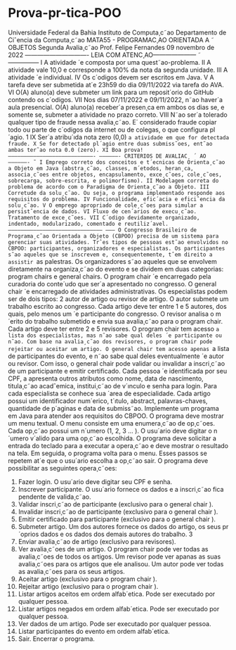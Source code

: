 # Prova-pr-tica-POO

Universidade Federal da Bahia
Instituto de Computa¸c˜ao
Departamento de Ciˆencia da Computa¸c˜ao
MATA55 - PROGRAMAC¸AO ORIENTADA A ˜
OBJETOS
Segunda Avalia¸c˜ao
Prof. Felipe Fernandes
09 novembro de 2022
——————————- LEIA COM ATENC¸AO——————— ˜
—————
I A atividade ´e composta por uma quest˜ao-problema.
II A atividade vale 10,0 e corresponde a 100% da nota da segunda
unidade.
III A atividade ´e individual.
IV Os c´odigos devem ser escritos em Java.
V A tarefa deve ser submetida at´e 23h59 do dia 09/11/2022 via
tarefa do AVA.
VI O(A) aluno(a) deve submeter um link para um reposit´orio do
GitHub contendo os c´odigos.
VII Nos dias 07/11/2022 e 09/11/2022, n˜ao haver´a aula presencial.
O(A) aluno(a) receber´a presen¸ca em ambos os dias se, e somente
se, submeter a atividade no prazo correto.
VIII N˜ao ser´a tolerado qualquer tipo de fraude nessa avalia¸c˜ao. E´
considerado fraude copiar todo ou parte de c´odigos da internet
ou de colegas, o que configura pl´agio.
1
IX Ser´a atribu´ıda nota zero (0,0) `a atividade em que for detectada
fraude.
X Se for detectado pl´agio entre duas submiss˜oes, ent˜ao ambas
ter˜ao nota 0.0 (zero).
XI Boa prova!
———————————————————————————-
——————- CRITERIOS DE AVALIAC¸ ´ AO ——————- ˜
I Emprego correto dos conceitos e t´ecnicas de Orienta¸c˜ao a Objeto em Java (abstra¸c˜ao, classes, m´etodos, heran¸ca, associa¸c˜oes
entre objetos, encapsulamento, exce¸c˜oes, cole¸c˜oes, sobrecarga,
sobre-escrita, e polimorfismo).
II Modelagem correta do problema de acordo com o Paradigma
de Orienta¸c˜ao a Objeto.
III Corretude da solu¸c˜ao. Ou seja, o programa implementado responde aos requisitos do problema.
IV Funcionalidade, efic´acia e eficiˆencia da solu¸c˜ao.
V O emprego apropriado de cole¸c˜oes para simular a persistˆencia
de dados.
VI Fluxo de cen´arios de execu¸c˜ao. Tratamento de exce¸c˜oes.
VII C´odigo devidamente organizado, indentado, modularizado, comentado e reutiliz´avel.
——————————————————————————————
———
O Congresso Brasileiro de Programa¸c˜ao Orientada a Objeto (CBPOO)
precisa de um sistema para gerenciar suas atividades. Trˆes tipos de
pessoas est˜ao envolvidos no CBPOO: participantes, organizadores e
especialistas. Os participantes s˜ao aqueles que se inscrevem e, consequentemente, tˆem direito a assistir `as palestras. Os organizadores
s˜ao aqueles que se envolvem diretamente na organiza¸c˜ao do evento
e se dividem em duas categorias: program chairs e general chairs.
O program chair ´e encarregado pela curadoria do conte´udo que ser´a
apresentado no congresso. O general chair ´e encarregado de atividades administrativas. Os especialistas podem ser de dois tipos:
2
autor de artigo ou revisor de artigo. O autor submete um trabalho
escrito ao congresso. Cada artigo deve ter entre 1 e 5 autores, dos
quais, pelo menos um ´e participante do congresso. O revisor analisa
o m´erito do trabalho submetido e envia sua avalia¸c˜ao para o program chair. Cada artigo deve ter entre 2 e 5 revisores. O program
chair tem acesso `a lista dos especialistas, mas n˜ao sabe qual deles
´e participante ou n˜ao. Com base na avalia¸c˜ao dos revisores, o program chair pode rejeitar ou aceitar um artigo. O general chair tem
acesso apenas `a lista de participantes do evento, e n˜ao sabe qual
deles eventualmente ´e autor ou revisor. Com isso, o general chair
pode validar ou invalidar a inscri¸c˜ao de um participante e emitir certificado. Cada pessoa ´e identificada por seu CPF, a apresenta outros
atributos como nome, data de nascimento, titula¸c˜ao acadˆemica, institui¸c˜ao de v´ınculo e senha para login. Para cada especialista se
conhece sua ´area de especialidade. Cada artigo possui um identificador num´erico, t´ıtulo, abstract, palavras-chaves, quantidade de
p´aginas e data de submiss˜ao.
Implemente um programa em Java para atender aos requisitos
do CBPOO. O programa deve mostrar um menu textual. O menu
consiste em uma enumera¸c˜ao de op¸c˜oes. Cada op¸c˜ao possui um
n´umero (1, 2, 3 ... ). O usu´ario deve digitar o n´umero v´alido para
uma op¸c˜ao escolhida. O programa deve solicitar a entrada do
teclado para a executar a opera¸c˜ao e deve mostrar o resultado na
tela. Em seguida, o programa volta para o menu. Esses passos se
repetem at´e que o usu´ario escolha a op¸c˜ao sair. O programa deve
possibilitar as seguintes opera¸c˜oes:
1. Fazer login. O usu´ario deve digitar seu CPF e senha.
2. Inscrever participante. O usu´ario fornece os dados e a inscri¸c˜ao
   fica pendente de valida¸c˜ao.
3. Validar inscri¸c˜ao de participante (exclusivo para o general chair ).
4. Invalidar inscri¸c˜ao de participante (exclusivo para o general
   chair ).
5. Emitir certificado para participante (exclusivo para o general
   chair ).
6. Submeter artigo. Um dos autores fornece os dados do artigo, os
   seus pr´oprios dados e os dados dos demais autores do trabalho.
   3
7. Enviar avalia¸c˜ao de artigo (exclusivo para revisores).
8. Ver avalia¸c˜oes de um artigo. O program chair pode ver todas
   as avalia¸c˜oes de todos os artigos. Um revisor pode ver apanas
   as suas avalia¸c˜oes para os artigos que ele analisou. Um autor
   pode ver todas as avalia¸c˜oes para os seus artigos.
9. Aceitar artigo (exclusivo para o program chair ).
10. Rejeitar artigo (exclusivo para o program chair ).
11. Listar artigos aceitos em ordem alfab´etica. Pode ser executado
    por qualquer pessoa.
12. Listar artigos negados em ordem alfab´etica. Pode ser executado
    por qualquer pessoa.
13. Ver dados de um artigo. Pode ser executado por qualquer pessoa.
14. Listar participantes do evento em ordem alfab´etica.
15. Sair. Encerrar o programa.